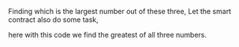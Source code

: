 Finding which is the largest number out of these three, 
Let the smart contract also do some task, 

here with this code we find the greatest of all three numbers.